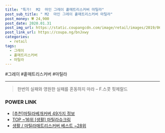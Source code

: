 ```yaml
--- 
title: "특가!  M2  마인 그레이 홑매트리스커버 마틸라" 
post_sub_title: " M2  마인 그레이 홑매트리스커버 마틸라" 
post_money: ₩ 24,900 
post_date: 2020.01.31 
post_img_url: https://static.coupangcdn.com/image/retail/images/2019/06/19/17/4/f0294c56-b1a9-4b64-8aa7-af49e08d0281.jpg 
post_link_url: https://coupa.ng/bnJxwy 
categories: 
  - retail 
tags: 
  - 그레이 
  - 홑매트리스커버 
  - 마틸라 
--- 
```

  #그레이 #홑매트리스커버 #마틸라 
<hr> 

> 한번의 실패와 영원한 실패를 혼동하지 마라  – F.스콧 핏제랄드 


### POWER LINK

* <a href="https://blog.naver.com/fasyy4321/221786207284" target="_blank">[추천]마틸라베개커버 49가지 정보</a>
* <a href="https://blog.naver.com/an0733/221790863880" target="_blank"> TOP ~16위 [생활] 마틸라슈크림</a>
* <a href="https://blog.naver.com/santokki14/221790905357" target="_blank">생활 / 마틸라매트리스커버 베스트 ~28위</a>
